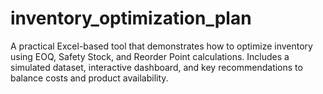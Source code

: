 # inventory_optimization_plan
A practical Excel-based tool that demonstrates how to optimize inventory using EOQ, Safety Stock, and Reorder Point calculations. Includes a simulated dataset, interactive dashboard, and key recommendations to balance costs and product availability.
